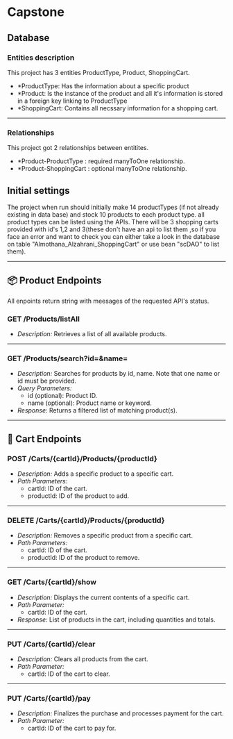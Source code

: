 # Capstone
## Database
### Entities description
This project has 3 entities ProductType, Product, ShoppingCart.
- *ProductType: Has the information about a specific product
- *Product: Is the instance of the product and all it's information is stored in a foreign key linking to ProductType
- *ShoppingCart: Contains all necssary information for a shopping cart.
---

### Relationships
This project got 2 relationships between entitites.
- *Product-ProductType : required manyToOne relationship.
- *Product-ShoppingCart : optional manyToOne relationship.

## Initial settings
The project when run should initially make 14 productTypes (if not already existing in data base) and stock 10 products to each product type. all product types can be listed using the APIs.
There will be 3 shopping carts provided with id's 1,2 and 3(these don't have an api to list them ,so if you face an error and want to check you can either take a look in the database on table "Almothana_Alzahrani_ShoppingCart" or use bean "scDAO" to list them).

---

## 📦 Product Endpoints
All enpoints return string with meesages of the requested API's status.

### GET /Products/listAll

- *Description:* Retrieves a list of all available products.

---

### GET /Products/search?id=&name=

- *Description:* Searches for products by id, name. Note that one name or id must be provided.
- *Query Parameters:*
  - id (optional): Product ID.
  - name (optional): Product name or keyword.
- *Response:* Returns a filtered list of matching product(s).

---

## 🛒 Cart Endpoints

### POST /Carts/{cartId}/Products/{productId}

- *Description:* Adds a specific product to a specific cart.
- *Path Parameters:*
  - cartId: ID of the cart.
  - productId: ID of the product to add.

---

### DELETE /Carts/{cartId}/Products/{productId}

- *Description:* Removes a specific product from a specific cart.
- *Path Parameters:*
  - cartId: ID of the cart.
  - productId: ID of the product to remove.

---

### GET /Carts/{cartId}/show

- *Description:* Displays the current contents of a specific cart.
- *Path Parameter:*
  - cartId: ID of the cart.
- *Response:* List of products in the cart, including quantities and totals.

---

### PUT /Carts/{cartId}/clear

- *Description:* Clears all products from the cart.
- *Path Parameter:*
  - cartId: ID of the cart to clear.

---

### PUT /Carts/{cartId}/pay

- *Description:* Finalizes the purchase and processes payment for the cart.
- *Path Parameter:*
  - cartId: ID of the cart to pay for.
